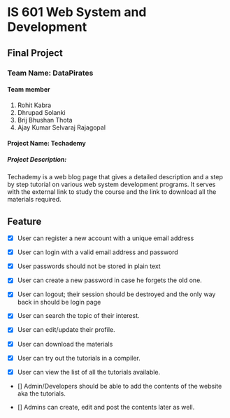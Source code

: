 # IS 601 Web System and Development
## Final Project
### Team Name: DataPirates
#### Team member
1. Rohit Kabra
2. Dhrupad Solanki
3. Brij Bhushan Thota
4. Ajay Kumar Selvaraj Rajagopal
#### Project Name: Techademy
##### Project Description:
Techademy is a web blog page that gives a detailed description and a step by step tutorial on various web system development programs. It serves with the external link to study the course and the link to download all the materials required.


## Feature
- [X] User can register a new account with a unique email address

- [X] User can login with a valid email address and password

- [X] User passwords should not be stored in plain text

- [X] User can create a new password in case he forgets the old one.

- [X] User can logout; their session should be destroyed and the only way back in should be login page

- [X] User can search the topic of their interest.

- [X] User can edit/update their profile.

- [X] User can download the materials 

- [X] User can try out the tutorials in a compiler.

- [X] User can view the list of all the tutorials available.

- [] Admin/Developers should be able to  add the contents of the website aka the tutorials.

- [] Admins can create, edit and post the contents later as well.




